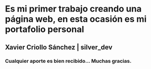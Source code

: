 # Es mi primer trabajo creando una página web, en esta ocasión es mi portafolio personal  

## Xavier Criollo Sánchez | silver_dev  

### Cualquier aporte es bien recibido... Muchas gracias.  

